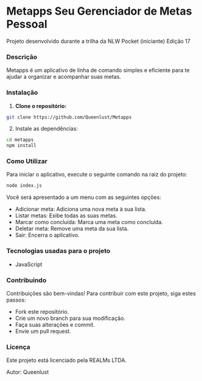 # Metapps Seu Gerenciador de Metas Pessoal
Projeto desenvolvido durante a trilha da NLW Pocket (iniciante) Edição 17

### Descrição
Metapps é um aplicativo de linha de comando simples e eficiente para te ajudar a organizar e acompanhar suas metas.

### Instalação
1. **Clone o repositório:**
```bash
git clone https://github.com/Queenlust/Metapps
```
   
2. Instale as dependências:
```bash
cd metapps
npm install
```

### Como Utilizar
Para iniciar o aplicativo, execute o seguinte comando na raiz do projeto:
```bash
node index.js
```
Você será apresentado a um menu com as seguintes opções:

- Adicionar meta: Adiciona uma nova meta à sua lista.
- Listar metas: Exibe todas as suas metas.
- Marcar como concluída: Marca uma meta como concluída.
- Deletar meta: Remove uma meta da sua lista.
- Sair: Encerra o aplicativo.

### Tecnologias usadas para o projeto
- JavaScript

### Contribuindo
Contribuições são bem-vindas! Para contribuir com este projeto, siga estes passos:

- Fork este repositório.
- Crie um novo branch para sua modificação.
- Faça suas alterações e commit.
- Envie um pull request.

### Licença
Este projeto está licenciado pela REALMs LTDA.   

Autor: Queenlust


